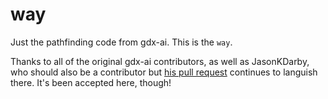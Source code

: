 # way
Just the pathfinding code from gdx-ai. This is the `way`.

Thanks to all of the original gdx-ai contributors, as well as JasonKDarby, who should also be a contributor but
[his pull request](https://github.com/libgdx/gdx-ai/pull/96) continues to languish there. It's been accepted here, though!

